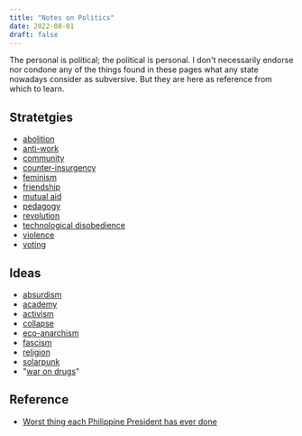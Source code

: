 ```yaml
---
title: "Notes on Politics"
date: 2022-08-01
draft: false
---
```


The personal is political; the political is personal. I don't
necessarily endorse nor condone any of the things found in these pages
what any state nowadays consider as subversive. But they are here as
reference from which to learn.

## Stratetgies
- [abolition](/abolition)
- [anti-work](/anti-work)
- [community](/community)
- [counter-insurgency](/counter-insurgency)
- [feminism](/feminism)
- [friendship](/friendship)
- [mutual aid](/mutual-aid)
- [pedagogy](/pedagogy)
- [revolution](/revolution)
- [technological disobedience](/technical-disobedience)
- [violence](/violence)
- [voting](/voting)

## Ideas
- [absurdism](/absurdism)
- [academy](/academy)
- [activism](/activism)
- [collapse](/collapse)
- [eco-anarchism](/eco-anarchism)
- [fascism](/fascism)
- [religion](/religion)
- [solarpunk](/solarpunk)
- "[war on drugs](/drugwar)"

## Reference
- [Worst thing each Philippine President has ever done](/ph-presidents)
